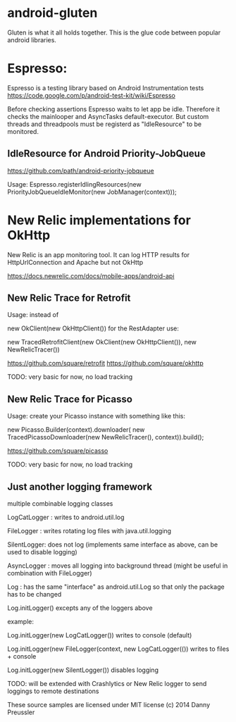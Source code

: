android-gluten
==============

Gluten is what it all holds together.
This is the glue code between popular android libraries. 

Espresso:
=========
Espresso is a testing library based on Android Instrumentation tests
https://code.google.com/p/android-test-kit/wiki/Espresso

Before checking assertions Espresso waits to let app be idle. Therefore it checks the mainlooper and AsyncTasks default-executor. But custom threads and threadpools must be registerd as "IdleResource" to be monitored.

IdleResource for Android Priority-JobQueue
------------------------------------------------------------------
https://github.com/path/android-priority-jobqueue

Usage:
Espresso.registerIdlingResources(new PriorityJobQueueIdleMonitor(new JobManager(context)));



New Relic implementations for OkHttp
====================================
New Relic is an app monitoring tool. It can log HTTP results for HttpUrlConnection and Apache but not OkHttp

https://docs.newrelic.com/docs/mobile-apps/android-api

New Relic Trace for Retrofit
-------------------------------------------

Usage: 
instead of

new OkClient(new OkHttpClient()) 
for the RestAdapter use:

new TracedRetrofitClient(new OkClient(new OkHttpClient()), new NewRelicTracer())



https://github.com/square/retrofit
https://github.com/square/okhttp

TODO: very basic for now, no load tracking

New Relic Trace for Picasso
---------------------------

Usage: 
create your Picasso instance with something like this:

new Picasso.Builder(context).downloader(
	new TracedPicassoDownloader(new NewRelicTracer(), context)).build();



https://github.com/square/picasso

TODO: very basic for now, no load tracking


Just another logging framework
------------------------------
multiple combinable logging classes

LogCatLogger : writes to android.util.log

FileLogger : writes rotating log files with java.util.logging

SilentLogger: does not log (implements same interface as above, can be used to disable logging)

AsyncLogger : moves all logging into background thread (might be useful in combination with FileLogger)

Log : has the same "interface" as android.util.Log so that only the package has to be changed

Log.initLogger() excepts any of the loggers above

example:

Log.initLogger(new LogCatLogger()) writes to console (default)

Log.initLogger(new FileLogger(context, new LogCatLogger(()) writes to files + console

Log.initLogger(new SilentLogger()) disables logging


TODO: will be extended with Crashlytics or New Relic logger to send loggings to remote destinations


These source samples are licensed under MIT license
(c) 2014 Danny Preussler
